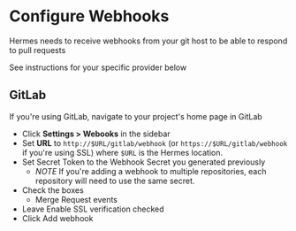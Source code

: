 # Configure Webhooks

Hermes needs to receive webhooks from your git host to be able to respond to pull requests

See instructions for your specific provider below

## GitLab

If you're using GitLab, navigate to your project's home page in GitLab

* Click **Settings > Webooks** in the sidebar
* Set **URL** to `http://$URL/gitlab/webhook` (or `https://$URL/gitlab/webhook` if you're using SSL) where `$URL` is the Hermes location.
* Set Secret Token to the Webhook Secret you generated previously
  * *NOTE* If you're adding a webhook to multiple repositories, each repository will need to use the same secret.
* Check the boxes
  * Merge Request events
* Leave Enable SSL verification checked
* Click Add webhook